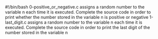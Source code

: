 #!/bin/bash
0-positive_or_negative.c  assigns a random number to the variable n each time it is executed. Complete the source code in order to print whether the number stored in the variable n is positive or negative
1-last_digit.c assigns a random number to the variable n each time it is executed. Complete the source code in order to print the last digit of the number stored in the variable n
